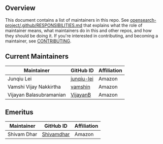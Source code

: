 ## Overview

This document contains a list of maintainers in this repo. See [opensearch-project/.github/RESPONSIBILITIES.md](https://github.com/opensearch-project/.github/blob/main/RESPONSIBILITIES.md#maintainer-responsibilities) that explains what the role of maintainer means, what maintainers do in this and other repos, and how they should be doing it. If you're interested in contributing, and becoming a maintainer, see [CONTRIBUTING](CONTRIBUTING.md).

## Current Maintainers

| Maintainer              | GitHub ID                                   | Affiliation |
|-------------------------|---------------------------------------------|-------------|
| Junqiu Lei              | [junqiu-lei](https://github.com/junqiu-lei) | Amazon      |
| Vamshi Vijay Nakkirtha  | [vamshin](https://github.com/vamshin)       | Amazon      |
| Vijayan Balasubramanian | [VijayanB](https://github.com/VijayanB)     | Amazon      |

## Emeritus

| Maintainer  | GitHub ID                                   | Affiliation |
|-------------|---------------------------------------------|-------------|
| Shivam Dhar | [Shivamdhar](https://github.com/Shivamdhar) | Amazon      |
